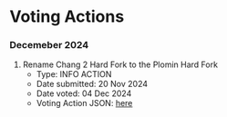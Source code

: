 # Voting Actions

### Decemeber 2024
1. Rename Chang 2 Hard Fork to the Plomin Hard Fork
    - Type: INFO ACTION
    - Date submitted: 20 Nov 2024
    - Date voted: 04 Dec 2024
    - Voting Action JSON: [here](/december/Vote_Context.jsonid)
